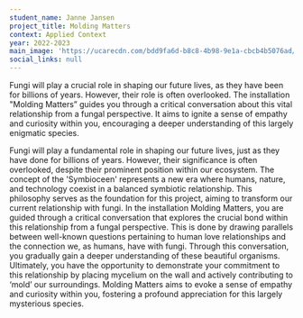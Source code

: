 ```yaml
---
student_name: Janne Jansen
project_title: Molding Matters
context: Applied Context
year: 2022-2023
main_image: 'https://ucarecdn.com/bdd9fa6d-b8c8-4b98-9e1a-cbcb4b5076ad/'
social_links: null
---
```

Fungi will play a crucial role in shaping our future lives, as they have been for billions of years. However, their role is often overlooked. The installation "Molding Matters” guides you through a critical conversation about this vital relationship from a fungal perspective. It aims to ignite a sense of empathy and curiosity within you, encouraging a deeper understanding of this largely enigmatic species. 

Fungi will play a fundamental role in shaping our future lives, just as they have done for billions of years. However, their significance is often overlooked, despite their prominent position within our ecosystem. The concept of the 'Symbioceen' represents a new era where humans, nature, and technology coexist in a balanced symbiotic relationship. This philosophy serves as the foundation for this project, aiming to transform our current relationship with fungi.
In the installation Molding Matters, you are guided through a critical conversation that explores the crucial bond within this relationship from a fungal perspective. This is done by drawing parallels between well-known questions pertaining to human love relationships and the connection we, as humans, have with fungi. Through this conversation, you gradually gain a deeper understanding of these beautiful organisms. Ultimately, you have the opportunity to demonstrate your commitment to this relationship by placing mycelium on the wall and actively contributing to ‘mold’ our surroundings. Molding Matters aims to evoke a sense of empathy and curiosity within you, fostering a profound appreciation for this largely mysterious species.
